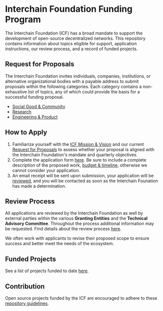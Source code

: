 # Interchain Foundation Funding Program
  
The Interchain Foundation (ICF) has a broad mandate to support 
the development of open-source decentralized networks. This 
repository contains information about topics eligible for 
support, application instructions, our review process, and a 
record of funded projects.

## Request for Proposals

The Interchain Foundation invites individuals, companies, 
institutions, or alternative organizational bodies with a payable 
address to submit proposals within the following categories. 
Each category contains a non-exhaustive list of topics, any of 
which could provide the basis for a successful funding proposal.

- [Social Good & Community](./social_good_and_community.md)
- [Research](./research.md)
- [Engineering & Product](./engineering_and_product.md)

## How to Apply

1. Familiarize yourself with the 
[ICF Mission & Vision](https://interchain.io/mission/) and our
current [Request for Proposals](#request-for-proposals) to assess
whether your proposal is aligned with the Interchain Foundation's
mandate and quarterly objectives.
2. Complete the application form [here](https://apply.interchain.io).
Be sure to include a complete description of the proposed work, 
[budget & timeline](https://docs.google.com/spreadsheets/d/1Pq4C8ne_OhTzAZeMIHgZDGkjpq8LLyUZN4DpM65oRRk/),
otherwise we cannot consider your application.
3. An email receipt will be sent upon submission,
your application will be [reviewed](#review-process), and you 
will be contacted as soon as the Interchain Founation has 
made a determination.

## Review Process

All applications are reviewed by the Interchain Foundation as well by external parties within the various **Granting Entities** and the **Technical Advisory Committee**. Throughout the process additional information may be requested. Find details about the review process [here](./review_process.md).

We often work with applicants to revise their proposed scope to 
ensure success and better meet the needs of the ecosystem.

## Funded Projects

See a list of projects funded to date [here](projects/).

## Contribution

Open source projects funded by the ICF are encouraged to adhere to 
these [repository guidelines](./repository_guidelines.md).
